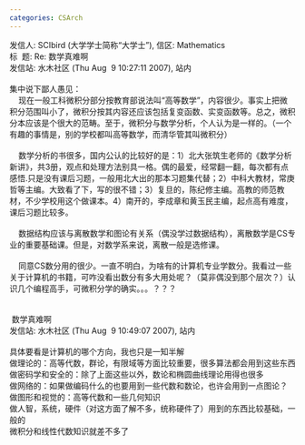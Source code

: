 ```yaml
---
categories: CSArch
---
```

发信人: SCIbird (大学学士简称&#8220;大学士&#8221;), 信区: Mathematics<br>标 &nbsp;题: Re: 数学真难啊<br>发信站: 水木社区 (Thu Aug &nbsp;9 10:27:11 2007), 站内<br><br>集中说下鄙人愚见：<br>&nbsp;&nbsp; &nbsp;现在一般工科微积分部分按教育部说法叫&#8220;高等数学&#8221;，内容很少。事实上把微积分范围叫小了，微积分按其内容还应该包括复变函数、实变函数等。总之，微积分本应该是个很大的范畴。至于，微积分与数学分析，个人认为是一样的。（一个有趣的事情是，别的学校都叫高等数学，而清华管其叫微积分） &nbsp; &nbsp;<br>&nbsp;&nbsp; &nbsp;<br>&nbsp;&nbsp; &nbsp;数学分析的书很多，国内公认的比较好的是：1）北大张筑生老师的《数学分析新讲》，共3册，观点和处理方法别具一格。偶的最爱，经常翻一翻，每次都有点感悟.只是没有课后习题，一般用北大出的那本习题集代替；2）中科大教材，常庚哲等主编。大致看了下，写的很不错；3）复旦的，陈纪修主编。高教的师范教材，不少学校用这个做课本。4）南开的，李成章和黄玉民主编，起点高有难度，课后习题比较多。<br><br>&nbsp;&nbsp; &nbsp;数据结构应该与离散数学和图论有关系（偶没学过数据结构），离散数学是CS专业的重要基础课。但是，对数学系来说，离散一般是选修课。<br><br>&nbsp;&nbsp; &nbsp;同意CS数分用的很少。一直不明白，为啥有的计算机专业学数分。我看过一些关于计算机的书籍，可咋没看出数分有多大用处呢？（莫非偶没到那个层次？）认识几个编程高手，可微积分学的确实。。。？？？<br><br><br>&nbsp;数学真难啊<br>发信站: 水木社区 (Thu Aug &nbsp;9 10:49:07 2007), 站内<br><br>具体要看是计算机的哪个方向，我也只是一知半解<br>做理论的：高等代数，群论，有限域等方面比较重要，很多算法都会用到这些东西<br>做密码学和安全的：除了上面这些以外，数论和椭圆曲线理论用得也很多<br>做网络的：如果做编码什么的也要用到一些代数和数论，也许会用到一点图论？<br>做图形和视觉的：高等代数和一些几何知识<br>做人智，系统，硬件（对这方面了解不多，统称硬件了）用到的东西比较基础，一般的<br>微积分和线性代数知识就差不多了
